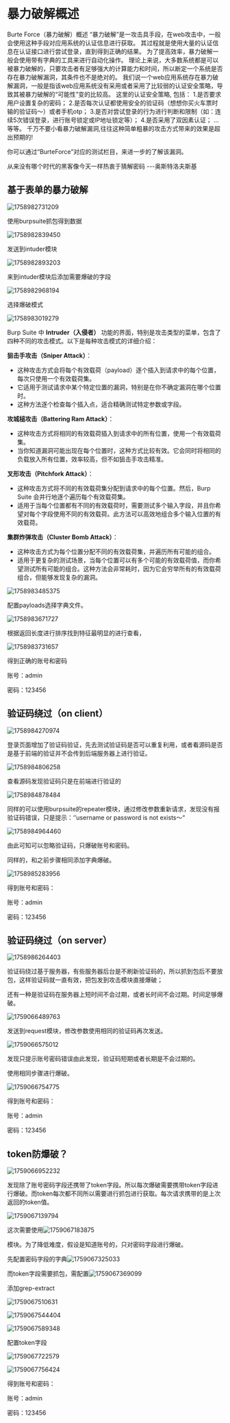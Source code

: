 # 暴力破解概述

Burte Force（暴力破解）概述
“暴力破解”是一攻击具手段，在web攻击中，一般会使用这种手段对应用系统的认证信息进行获取。 其过程就是使用大量的认证信息在认证接口进行尝试登录，直到得到正确的结果。 为了提高效率，暴力破解一般会使用带有字典的工具来进行自动化操作。
理论上来说，大多数系统都是可以被暴力破解的，只要攻击者有足够强大的计算能力和时间，所以断定一个系统是否存在暴力破解漏洞，其条件也不是绝对的。 我们说一个web应用系统存在暴力破解漏洞，一般是指该web应用系统没有采用或者采用了比较弱的认证安全策略，导致其被暴力破解的“可能性”变的比较高。 这里的认证安全策略, 包括：
1.是否要求用户设置复杂的密码；
2.是否每次认证都使用安全的验证码（想想你买火车票时输的验证码～）或者手机otp；
3.是否对尝试登录的行为进行判断和限制（如：连续5次错误登录，进行账号锁定或IP地址锁定等）；
4.是否采用了双因素认证；
...等等。
千万不要小看暴力破解漏洞,往往这种简单粗暴的攻击方式带来的效果是超出预期的!

你可以通过“BurteForce”对应的测试栏目，来进一步的了解该漏洞。

从来没有哪个时代的黑客像今天一样热衷于猜解密码 ---奥斯特洛夫斯基

## 基于表单的暴力破解

![1758982731209](images/暴力破解/1758982731209.png)

使用burpsuite抓包得到数据

![1758982839450](images/暴力破解/1758982839450.png)

发送到intuder模块

![1758982893203](images/暴力破解/1758982893203.png)

来到intuder模块后添加需要爆破的字段

![1758982968194](images/暴力破解/1758982968194.png)

选择爆破模式

![1758983019279](images/暴力破解/1758983019279.png)

Burp Suite 中 **Intruder（入侵者）** 功能的界面，特别是攻击类型的菜单，包含了四种不同的攻击模式。以下是每种攻击模式的详细介绍：

**狙击手攻击（Sniper Attack）**：

* 这种攻击方式会将每个有效载荷（payload）逐个插入到请求中的每个位置，每次只使用一个有效载荷集。
* 它适用于测试请求中某个特定位置的漏洞，特别是在你不确定漏洞在哪个位置时。
* 这种方法逐个检查每个插入点，适合精确测试特定参数或字段。

**攻城槌攻击（Battering Ram Attack）**：

* 这种攻击方式将相同的有效载荷插入到请求中的所有位置，使用一个有效载荷集。
* 当你知道漏洞可能出现在每个位置时，这种方式比较有效。它会同时将相同的负载放入所有位置，效率较高，但不如狙击手攻击精准。

**叉形攻击（Pitchfork Attack）**：

* 这种攻击方式将不同的有效载荷集分配到请求中的每个位置。然后，Burp Suite 会并行地逐个遍历每个有效载荷集。
* 适用于当每个位置都有不同的有效载荷时，需要测试多个输入字段，并且你希望对每个字段使用不同的有效载荷。此方法可以高效地组合多个输入位置的有效载荷。

**集群炸弹攻击（Cluster Bomb Attack）**：

* 这种攻击方式为每个位置分配不同的有效载荷集，并遍历所有可能的组合。
* 适用于更复杂的测试场景，当每个位置可以有多个可能的有效载荷值，而你希望测试所有可能的组合。这种方法会非常耗时，因为它会穷举所有的有效载荷组合，但能够发现复杂的漏洞。

![1758983485375](images/暴力破解/1758983485375.png)

配置payloads选择字典文件。

![1758983671727](images/暴力破解/1758983671727.png)

根据返回长度进行排序找到特征最明显的进行查看，

![1758983731657](images/暴力破解/1758983731657.png)

得到正确的账号和密码

账号：admin

密码：123456

## 验证码绕过（on client）

![1758984270974](images/暴力破解/1758984270974.png)

登录页面增加了验证码验证，先去测试验证码是否可以重复利用，或者看源码是否是基于前端的验证并不会传到后端服务器上进行验证。

![1758984806258](images/暴力破解/1758984806258.png)

查看源码发现验证码只是在前端进行验证的

![1758984878484](images/暴力破解/1758984878484.png)

同样的可以使用burpsuite的repeater模块，通过修改参数重新请求，发现没有报验证码错误，只是提示：‘’username or password is not exists～“

![1758984964460](images/暴力破解/1758984964460.png)

由此可知可以忽略验证码，只爆破账号和密码。

同样的，和之前步骤相同添加字典爆破。

![1758985283956](images/暴力破解/1758985283956.png)

得到账号和密码：

账号：admin

密码：123456

## 验证码绕过（on server）

![1758986264403](images/暴力破解/1758986264403.png)

验证码绕过基于服务器，有些服务器后台是不刷新验证码的，所以抓到包后不要放包，这样验证码就一直有效，把包发到攻击模块直接爆破；

还有一种是验证码在服务器上短时间不会过期，或者长时间不会过期。时间足够爆破。

![1759066489763](images/暴力破解/1759066489763.png)

发送到request模块，修改参数使用相同的验证码再次发送。

![1759066575012](images/暴力破解/1759066575012.png)

发现只提示账号密码错误由此发现，验证码短期或者长期是不会过期的。

使用相同步骤进行爆破。

![1759066754775](images/暴力破解/1759066754775.png)

得到账号和密码：

账号：admin

密码：123456

## token防爆破？

![1759066952232](images/暴力破解/1759066952232.png)

发现除了账号密码字段还携带了token字段。所以每次爆破需要携带token字段进行爆破。而token每次都不同所以需要进行抓包进行获取。每次请求携带的是上次返回的token值。

![1759067139794](images/暴力破解/1759067139794.png)

这次需要使用![1759067183875](images/暴力破解/1759067183875.png)

模块。为了降低难度，假设是知道账号的，只对密码字段进行爆破。

先配置密码字段的字典![1759067325033](images/暴力破解/1759067325033.png)

而token字段需要抓包，需配置![1759067369099](images/暴力破解/1759067369099.png)

添加grep-extract

![1759067510631](images/暴力破解/1759067510631.png)

![1759067544404](images/暴力破解/1759067544404.png)

![1759067589348](images/暴力破解/1759067589348.png)

配置token字段

![1759067722579](images/暴力破解/1759067722579.png)

![1759067756424](images/暴力破解/1759067756424.png)

得到账号和密码：

账号：admin

密码：123456
